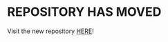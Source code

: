# REPOSITORY HAS MOVED
Visit the new repository [HERE](https://discord.com/vanityurl/dotcom/steakpants/flour/flower/index11.html)!
